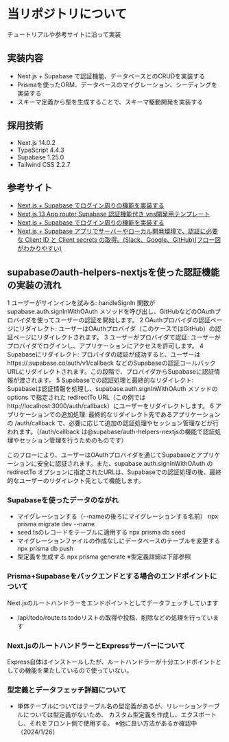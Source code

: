 # 当リポジトリについて
チュートリアルや参考サイトに沿って実装

## 実装内容
- Next.js + Supabase で認証機能、データベースとのCRUDを実装する
- Prismaを使ったORM、データベースのマイグレーション、シーディングを実装する
- スキーマ定義から型を生成することで、スキーマ駆動開発を実装する

## 採用技術
- Next.js 14.0.2
- TypeScript 4.4.3
- Supabase 1.25.0
- Tailwind CSS 2.2.7

## 参考サイト

- [Next.js + Supabase でログイン周りの機能を実装する](https://qiita.com/masakiwakabayashi/items/716577dbfebf83665378)
- [Next.js 13 App router Supabase 認証機能付き vns開発用テンプレート](https://qiita.com/masakinihirota/items/12da291e560c4850b511#todo)
- [Next.js + Supabase でログイン周りの機能を実装する](https://qiita.com/masakiwakabayashi/items/716577dbfebf83665378)
- [Next.js + Supabase アプリでサーバーやローカル開発環境で、認証に必要な Client ID と Client secrets の取得。(Slack、Google、GitHub)(フロー図がわかりやすい)](https://qiita.com/masakinihirota/items/706326a64dab3ffbf55b)

## supabaseのauth-helpers-nextjsを使った認証機能の実装の流れ
1 ユーザーがサインインを試みる: handleSignIn 関数が supabase.auth.signInWithOAuth メソッドを呼び出し、GitHubなどのOAuthプロバイダを使ってユーザーの認証を開始します。
2 OAuthプロバイダの認証ページにリダイレクト: ユーザーはOAuthプロバイダ（このケースではGitHub）の認証ページにリダイレクトされます。
3 ユーザーがプロバイダで認証: ユーザーがプロバイダでログインし、アプリケーションにアクセスを許可します。
4 Supabaseにリダイレクト: プロバイダの認証が成功すると、ユーザーは https://<your-project>.supabase.co/auth/v1/callback などのSupabaseの認証コールバックURLにリダイレクトされます。この段階で、プロバイダからSupabaseに認証情報が渡されます。
5 Supabaseでの認証処理と最終的なリダイレクト: Supabaseは認証情報を処理し、supabase.auth.signInWithOAuth メソッドの options で指定された redirectTo URL（この例では http://localhost:3000/auth/callback）にユーザーをリダイレクトします。
6 アプリケーションでの追加処理: 最終的なリダイレクト先であるアプリケーションの /auth/callback で、必要に応じて追加の認証処理やセッション管理などが行われます。（/auth/callback は@supabase/auth-helpers-nextjsの機能で認証処理やセッション管理を行うためのものです）


このフローにより、ユーザーはOAuthプロバイダを通じてSupabaseとアプリケーションに安全に認証されます。また、supabase.auth.signInWithOAuth の redirectTo オプションに指定されたURLは、Supabaseでの認証処理の後、最終的なユーザーのリダイレクト先として機能します。

### Supabaseを使ったデータのながれ
- マイグレーションする（--nameの後ろにマイグレーションする名前）
npx prisma migrate dev --name 
- seed.tsのレコードをテーブルに適用する
npx prisma db seed
- マイグレーションファイルの作成なしにデータベースのテーブルを変更する
npx prisma db push
- 型定義を生成する
npx prisma generate
※型定義詳細は下部参照


### Prisma+Supabaseをバックエンドとする場合のエンドポイントについて
Next.jsのルートハンドラーをエンドポイントとしてデータフェッチしています
- /api/todo/route.ts
todoリストの取得や投稿、削除などの処理を行っています

### Next.jsのルートハンドラーとExpressサーバーについて
Express自体はインストールしたが、ルートハンドラーが十分エンドポイントとしての機能を果たしているので使っていない。

### 型定義とデータフェッチ詳細について
- 単体テーブルについてはテーブル名の型定義があるが、リレーションテーブルについては型定義がないため、
カスタム型定義を作成し、エクスポートし、それをフロント側で使用する。
※他に良い方法があるか確認中（2024/1/26）


